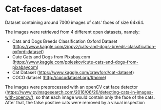 # Cat-faces-dataset
Dataset containing around 7000 images of cats' faces of size 64x64.

The images were retrieved from 4 different open datasets, namely:
* Cats and Dogs Breeds Classification Oxford Dataset (https://www.kaggle.com/zippyz/cats-and-dogs-breeds-classification-oxford-dataset)
* Cute Cats and Dogs from Pixabay.com (https://www.kaggle.com/ppleskov/cute-cats-and-dogs-from-pixabaycom)
* Cat Dataset (https://www.kaggle.com/crawford/cat-dataset)
* COCO dataset (http://cocodataset.org/#home)

The images were preprocessed with an openCV cat face detector (https://www.pyimagesearch.com/2016/06/20/detecting-cats-in-images-with-opencv/), so that each image would contain only the face of the cats. After that, the false positive cats were removed by a visual inspection
